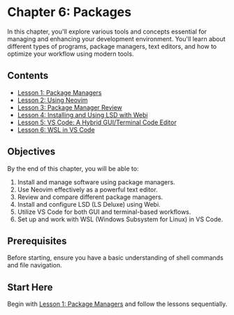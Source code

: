 # Chapter 6: Packages

In this chapter, you'll explore various tools and concepts essential for managing and enhancing your development environment. You'll learn about different types of programs, package managers, text editors, and how to optimize your workflow using modern tools.

## Contents

- [Lesson 1: Package Managers](./lesson-1/README.md)
- [Lesson 2: Using Neovim](./lesson-2/README.md)
- [Lesson 3: Package Manager Review](./lesson-3/README.md)
- [Lesson 4: Installing and Using LSD with Webi](./lesson-4/README.md)
- [Lesson 5: VS Code: A Hybrid GUI/Terminal Code Editor](./lesson-5/README.md)
- [Lesson 6: WSL in VS Code](./lesson-6/README.md)

## Objectives

By the end of this chapter, you will be able to:

1. Install and manage software using package managers.
2. Use Neovim effectively as a powerful text editor.
3. Review and compare different package managers.
4. Install and configure LSD (LS Deluxe) using Webi.
5. Utilize VS Code for both GUI and terminal-based workflows.
6. Set up and work with WSL (Windows Subsystem for Linux) in VS Code.

## Prerequisites

Before starting, ensure you have a basic understanding of shell commands and file navigation.

## Start Here

Begin with [Lesson 1: Package Managers](./lesson-1/README.md) and follow the lessons sequentially.
